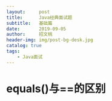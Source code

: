 ```yaml
---
layout:     post
title:      Java经典面试题
subtitle:   基础篇
date:       2019-09-05
author:     招文桃
header-img: img/post-bg-desk.jpg
catalog: true
tags:
    - Java面试
---
```


# equals()与==的区别

<!--more-->
